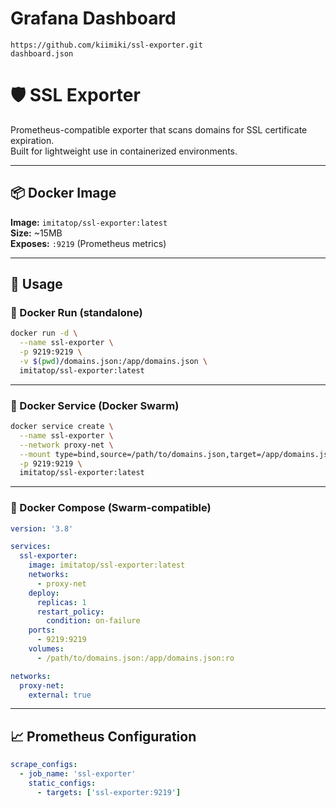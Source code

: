 # Grafana Dashboard
```
https://github.com/kiimiki/ssl-exporter.git
dashboard.json
```
# 🛡️ SSL Exporter

Prometheus-compatible exporter that scans domains for SSL certificate expiration.  
Built for lightweight use in containerized environments.

---

## 📦 Docker Image

**Image:** `imitatop/ssl-exporter:latest`  
**Size:** ~15MB  
**Exposes:** `:9219` (Prometheus metrics)

---

## 🚀 Usage

### 🔹 Docker Run (standalone)

```bash
docker run -d \
  --name ssl-exporter \
  -p 9219:9219 \
  -v $(pwd)/domains.json:/app/domains.json \
  imitatop/ssl-exporter:latest
```

---

### 🔹 Docker Service (Docker Swarm)

```bash
docker service create \
  --name ssl-exporter \
  --network proxy-net \
  --mount type=bind,source=/path/to/domains.json,target=/app/domains.json,readonly \
  -p 9219:9219 \
  imitatop/ssl-exporter:latest
```

---

### 🔹 Docker Compose (Swarm-compatible)

```yaml
version: '3.8'

services:
  ssl-exporter:
    image: imitatop/ssl-exporter:latest
    networks:
      - proxy-net
    deploy:
      replicas: 1
      restart_policy:
        condition: on-failure
    ports:
      - 9219:9219
    volumes:
      - /path/to/domains.json:/app/domains.json:ro

networks:
  proxy-net:
    external: true
```

---

## 📈 Prometheus Configuration

```yaml
scrape_configs:
  - job_name: 'ssl-exporter'
    static_configs:
      - targets: ['ssl-exporter:9219']
```
